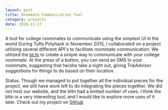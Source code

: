 ```yaml
---
layout: post
title: Roommate Communication Tool
category: projects
date: 2016-11-17
---
```

 
A tool for college roommates to communicate using the simplest UI in the world
During Tufts Polyhack in November 2015, I collaborated on a project utilizing several different API's to facilitate roommate communication.
We utilized the [bt.tn](https://bt.tn/) to create a simple way to communicate with your college roommate. At the press of a button, you can send an SMS to your roommate, suggesting that he/she take a night out, giving TripAdvisor suggestions for things to do based on their location. 

Status: Though we managed to put together all the individual pieces for the project, we still have work left to do integrating the pieces together. We did not host our website, and the bttn had a limited number of uses. I think the bttn is a very interesting tool, and I would like to explore more uses of it later. Check out my project on [Github](https://github.com/dyang108/poyhack-2015)